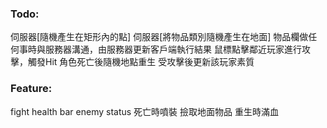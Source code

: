 ﻿### Todo:
伺服器[隨機產生在矩形內的點]
伺服器[將物品類別隨機產生在地面]
物品欄做任何事時與服務器溝通，由服務器更新客戶端執行結果
鼠標點擊鄰近玩家進行攻擊，觸發Hit
角色死亡後隨機地點重生
受攻擊後更新該玩家素質

### Feature:
fight
health bar
enemy status
死亡時噴裝
撿取地面物品
重生時滿血
